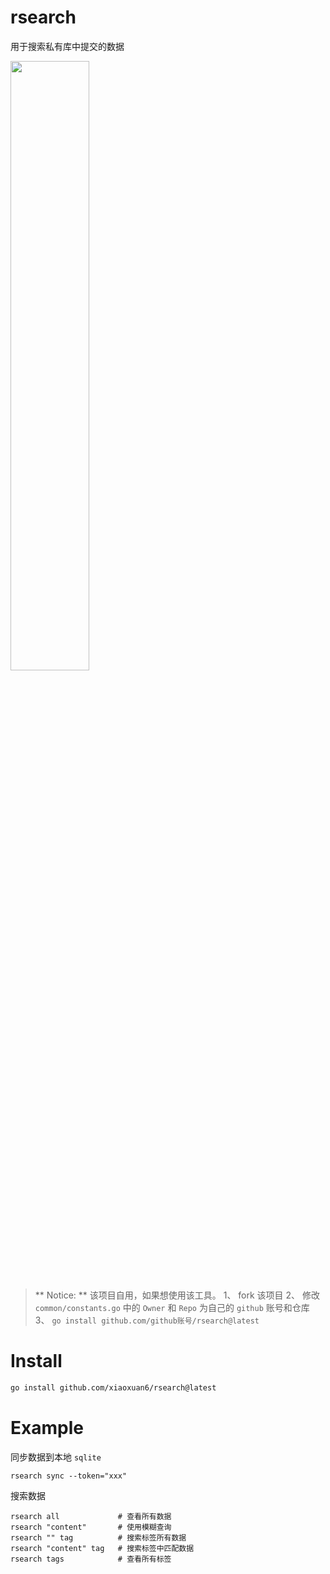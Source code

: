 # rsearch

用于搜索私有库中提交的数据

<img src="https://x.imgs.ovh/x/2023/09/04/64f531af6c5c1.png"  style="width: 50%;" />

> ** Notice: **
> 该项目自用，如果想使用该工具。
> 1、 fork 该项目
> 2、 修改 `common/constants.go` 中的 `Owner` 和 `Repo` 为自己的 `github` 账号和仓库
> 3、 `go install github.com/github账号/rsearch@latest`

# Install

```bash
go install github.com/xiaoxuan6/rsearch@latest
```

# Example

同步数据到本地 `sqlite`

```darcs
rsearch sync --token="xxx"
```

搜索数据

```darcs
rsearch all             # 查看所有数据
rsearch "content"       # 使用模糊查询
rsearch "" tag          # 搜索标签所有数据
rsearch "content" tag   # 搜索标签中匹配数据
rsearch tags            # 查看所有标签
```
